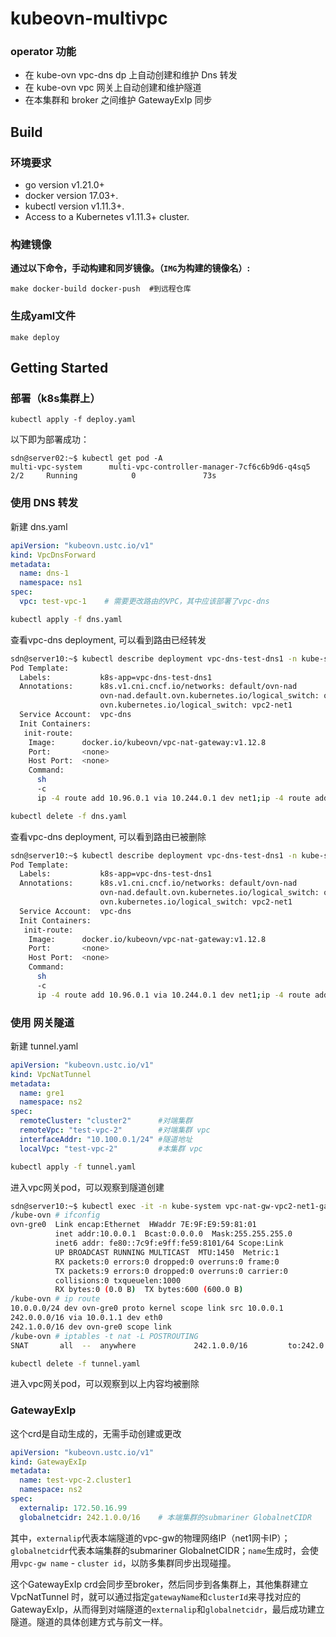 # kubeovn-multivpc

### operator 功能
- 在 kube-ovn vpc-dns dp 上自动创建和维护 Dns 转发
- 在 kube-ovn vpc 网关上自动创建和维护隧道
- 在本集群和 broker 之间维护 GatewayExIp 同步

## Build

### 环境要求
- go version v1.21.0+
- docker version 17.03+.
- kubectl version v1.11.3+.
- Access to a Kubernetes v1.11.3+ cluster.

### 构建镜像

**通过以下命令，手动构建和同岁镜像。（`IMG`为构建的镜像名）:**

```
make docker-build docker-push  #到远程仓库
```

### 生成yaml文件

```
make deploy
```

## Getting Started

### 部署（k8s集群上）

```
kubectl apply -f deploy.yaml
```

以下即为部署成功：

```
sdn@server02:~$ kubectl get pod -A
multi-vpc-system      multi-vpc-controller-manager-7cf6c6b9d6-q4sq5    2/2     Running            0               73s
```

### 使用 DNS 转发

新建 dns.yaml
```yaml
apiVersion: "kubeovn.ustc.io/v1"
kind: VpcDnsForward
metadata:
  name: dns-1
  namespace: ns1
spec:
  vpc: test-vpc-1	 # 需要更改路由的VPC，其中应该部署了vpc-dns
```
```sh
kubectl apply -f dns.yaml
```
查看vpc-dns deployment, 可以看到路由已经转发

```sh
sdn@server10:~$ kubectl describe deployment vpc-dns-test-dns1 -n kube-system
Pod Template:
  Labels:           k8s-app=vpc-dns-test-dns1
  Annotations:      k8s.v1.cni.cncf.io/networks: default/ovn-nad
                    ovn-nad.default.ovn.kubernetes.io/logical_switch: ovn-default
                    ovn.kubernetes.io/logical_switch: vpc2-net1
  Service Account:  vpc-dns
  Init Containers:
   init-route:
    Image:      docker.io/kubeovn/vpc-nat-gateway:v1.12.8
    Port:       <none>
    Host Port:  <none>
    Command:
      sh
      -c
      ip -4 route add 10.96.0.1 via 10.244.0.1 dev net1;ip -4 route add 218.2.2.2 via 10.244.0.1 dev net1;ip -4 route add 114.114.114.114 via 10.244.0.1 dev net1;ip -4 route add 10.96.0.10 via 10.244.0.1 dev net1;
```



```sh
kubectl delete -f dns.yaml
```
查看vpc-dns deployment, 可以看到路由已被删除

```sh
sdn@server10:~$ kubectl describe deployment vpc-dns-test-dns1 -n kube-system
Pod Template:
  Labels:           k8s-app=vpc-dns-test-dns1
  Annotations:      k8s.v1.cni.cncf.io/networks: default/ovn-nad
                    ovn-nad.default.ovn.kubernetes.io/logical_switch: ovn-default
                    ovn.kubernetes.io/logical_switch: vpc2-net1
  Service Account:  vpc-dns
  Init Containers:
   init-route:
    Image:      docker.io/kubeovn/vpc-nat-gateway:v1.12.8
    Port:       <none>
    Host Port:  <none>
    Command:
      sh
      -c
      ip -4 route add 10.96.0.1 via 10.244.0.1 dev net1;ip -4 route add 218.2.2.2 via 10.244.0.1 dev net1;ip -4 route add 114.114.114.114 via 10.244.0.1 dev net1;
```



### 使用 网关隧道
新建 tunnel.yaml
```yaml
apiVersion: "kubeovn.ustc.io/v1"
kind: VpcNatTunnel
metadata:
  name: gre1
  namespace: ns2
spec:
  remoteCluster: "cluster2"      #对端集群
  remoteVpc: "test-vpc-2"        #对端集群 vpc
  interfaceAddr: "10.100.0.1/24" #隧道地址
  localVpc: "test-vpc-2"         #本集群 vpc
```

```sh
kubectl apply -f tunnel.yaml
```
进入vpc网关pod，可以观察到隧道创建

```sh
sdn@server10:~$ kubectl exec -it -n kube-system vpc-nat-gw-vpc2-net1-gateway-0 -- /bin/sh
/kube-ovn # ifconfig
ovn-gre0  Link encap:Ethernet  HWaddr 7E:9F:E9:59:81:01
          inet addr:10.0.0.1  Bcast:0.0.0.0  Mask:255.255.255.0
          inet6 addr: fe80::7c9f:e9ff:fe59:8101/64 Scope:Link
          UP BROADCAST RUNNING MULTICAST  MTU:1450  Metric:1
          RX packets:0 errors:0 dropped:0 overruns:0 frame:0
          TX packets:9 errors:0 dropped:0 overruns:0 carrier:0
          collisions:0 txqueuelen:1000
          RX bytes:0 (0.0 B)  TX bytes:600 (600.0 B)
/kube-ovn # ip route
10.0.0.0/24 dev ovn-gre0 proto kernel scope link src 10.0.0.1
242.0.0.0/16 via 10.0.1.1 dev eth0
242.1.0.0/16 dev ovn-gre0 scope link
/kube-ovn # iptables -t nat -L POSTROUTING
SNAT       all  --  anywhere             242.1.0.0/16         to:242.0.0.1-242.0.0.8
```



```sh
kubectl delete -f tunnel.yaml
```
进入vpc网关pod，可以观察到以上内容均被删除





### GatewayExIp

这个crd是自动生成的，无需手动创建或更改

```yaml
apiVersion: "kubeovn.ustc.io/v1"
kind: GatewayExIp
metadata:
  name: test-vpc-2.cluster1
  namespace: ns2
spec:
  externalip: 172.50.16.99
  globalnetcidr: 242.1.0.0/16    # 本端集群的submariner GlobalnetCIDR
```

其中，`externalip`代表本端隧道的vpc-gw的物理网络IP（net1网卡IP）；`globalnetcidr`代表本端集群的submariner GlobalnetCIDR；`name`生成时，会使用`vpc-gw name` - `cluster id`，以防多集群同步出现碰撞。

这个GatewayExIp crd会同步至broker，然后同步到各集群上，其他集群建立VpcNatTunnel 时，就可以通过指定`gatewayName`和`clusterId`来寻找对应的GatewayExIp，从而得到对端隧道的`externalip`和`globalnetcidr`，最后成功建立隧道。隧道的具体创建方式与前文一样。